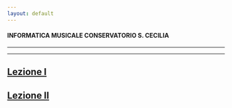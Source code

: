 ```yaml
---
layout: default
---
```

#### INFORMATICA MUSICALE CONSERVATORIO S. CECILIA
----
----

## [Lezione I](http://demartinomrc.github.io/IMCSC/lezioneI.html)

## [Lezione II](http://demartinomrc.github.io/IMCSC/lezioneI.html)











